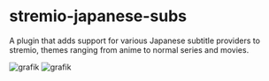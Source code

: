# stremio-japanese-subs
A plugin that adds support for various Japanese subtitle providers to stremio, themes ranging from anime to normal series and movies.

![grafik](https://user-images.githubusercontent.com/14185207/116783509-564f1280-aa8f-11eb-809b-2fbdc09f295b.png) ![grafik](https://user-images.githubusercontent.com/14185207/116783516-64049800-aa8f-11eb-90e1-fcb1ba9eb306.png)

